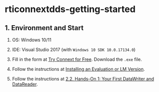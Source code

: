 # rticonnextdds-getting-started

## 1. Environment and Start
1. OS: Windows 10/11

2. IDE: Visual Studio 2017 (with `Windows 10 SDK 10.0.17134.0`)

3. Fill in the form at [Try Connext for Free](https://www.rti.com/free-trial). Download the `.exe` file.

4. Follow the instructions at [Installing an Evaluation or LM Version](https://community.rti.com/static/documentation/connext-dds/7.2.0/doc/manuals/connext_dds_professional/installation_guide/installation_guide/Installing.htm#1.2_Installing_an_Evaluation_or_LM_Version).

5. Follow the instructions at [2.2. Hands-On 1: Your First DataWriter and DataReader](https://community.rti.com/static/documentation/connext-dds/7.2.0/doc/manuals/connext_dds_professional/getting_started_guide/cpp11/intro_pubsub_cpp.html#hands-on-1-your-first-datawriter-and-datareader).
